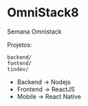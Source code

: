# OmniStack8

Semana Omnistack

Projetos: 
```
backend/
fontend/
tindev/
```
* Backend -> Nodejs
* Frontend -> ReactJS
* Mobile -> React Native

